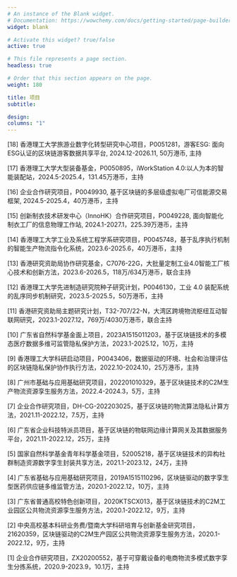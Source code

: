 ```yaml
---
# An instance of the Blank widget.
# Documentation: https://wowchemy.com/docs/getting-started/page-builder/
widget: blank

# Activate this widget? true/false
active: true

# This file represents a page section.
headless: true

# Order that this section appears on the page.
weight: 180

title: 项目
subtitle: 

design:
columns: "1"
---
```

[18] 香港理工大学旅游业数字化转型研究中心项目，P0051281，游客ESG: 面向ESG认证的区块链游客数据共享平台, 2024.12-2026.11, 50万港币, 主持

[17] 香港理工大学大型装备基金，P0050895，iWorkStation 4.0:以人为本的智能装配站，2024.5-2025.4，131.45万港币，主持

[16] 企业合作研究项目，P0049930, 基于区块链的多层级虚拟电厂可信能源交易框架, 2024.5-2025.4，40万港币，主持

[15] 创新制衣技术研发中心（InnoHK）合作研究项目，P0049228, 面向智能化制衣工厂的信息物理工作站, 2024.1-2027.1，225.39万港币，主持

[14] 香港理工大学工业及系统工程学系研究项目，P0045748，基于乱序执行机制的智能生产物流指令化系统，2023.6-2025.6，40万港币，主持

[13] 香港研究资助局协作研究基金，C7076-22G，大批量定制工业4.0智能工厂核心技术和创新方法，2023.6-2026.5，118万/634万港币，联合主持

[12] 香港理工大学先进制造研究院种子研究计划，P0046130，工业 4.0 装配系统的乱序同步机制研究，2023.5-2025.5，50万港币，主持

[11] 香港研究资助局主题研究计划，T32-707/22-N，大湾区跨境物流枢纽互动智联网研究，2023.1-2027.12，769万/4030万港币，联合主持

[10] 广东省自然科学基金面上项目，2023A1515011203，基于区块链技术的多模态医疗数据多维可监管隐私保护方法，2023.1-2025.12，10万，主持

[9] 香港理工大学科研启动项目，P0043406，数据驱动的环境、社会和治理评估的区块链隐私保护协作执行方法，2022.10-2024.10，25万港币，主持

[8] 广州市基础与应用基础研究项目，202201010329，基于区块链技术的C2M生产物流资源孪生服务方法，2022.4-2024.3，5万，主持

[7] 企业合作研究项目，DH-CG-202203025，基于区块链的物流算法隐私计算方法，2021.11-2022.12，7.5万，主持

[6] 广东省企业科技特派员项目，基于区块链的物联网边缘计算网关及其数据服务平台，2021.11-2022.12，25万，主持

[5] 国家自然科学基金青年科学基金项目，52005218，基于区块链技术的异构社群制造资源数字孪生封装共享方法，2021.1-2023.12，24万，主持

[4] 广东省基础与应用基础研究项目，2019A1515110296，区块链驱动的数字孪生型医药供应链多维监管方法，2020.1-2022.12，10万，主持

[3] 广东省普通高校特色创新项目，2020KTSCX013，基于区块链技术的C2M工业园区公共物流资源孪生服务方法，2020.1-2022.12，9万，主持

[2] 中央高校基本科研业务费/暨南大学科研培育与创新基金研究项目，21620359，区块链驱动的C2M生产园区公共物流资源孪生服务方法，2020.1-2022.12，9万，主持

[1] 企业合作研究项目，ZX20200552，基于可穿戴设备的电商物流多模式数字孪生分拣系统，2020.9-2023.9，10.1万，主持



